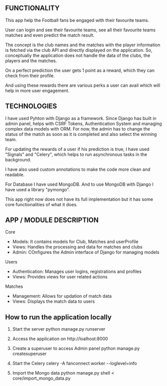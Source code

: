 ## FUNCTIONALITY ##

This app help the Football fans be engaged with their favourite teams.

User can login and see their favourite teams, see all their favourite teams matches and even predict the match result.

The concept is the club names and the matches with the player information is fetched via the club API and directly displayed on the application. 
So, conceptually the application does not handle the data of the clubs, the players and the matches.

On a perfect prediction the user gets 1 point as a reward, which they can check from their profile.

And using these rewards there are various perks a user can avail which will help in more user engagement.

## TECHNOLOGIES ##

I have used Pyhton with Django as a framework. Since Django has built in admin panel, helps with CSRF Tokens, Authentication System and managing complex data models with ORM.
For now, the admin has to change the status of the match as soon as it is completed and also select the winning team.

For updating the rewards of a user if his prediction is true, I have used "Signals" and "Celery", which helps to run asynchronous tasks in the background.

I have also used custom annotations to make the code more clean and readable.

For Database I have used MongoDB. And to use MongoDB with Django I have used a library "pymongo". 

This app right now does not have its full implementation but it has some core functionalities of what it does.

## APP / MODULE DESCRIPTION ##

Core
- Models: It contains models for Club, Matches and userProfile
- Views: Handles the processing and data for matches and clubs
- Admin: COnfigures the Admin interface of Django for managing models

Users
- Authentication: Manages user logins, registrations and profiles
- Views: Provides views for user related actions

Matches
- Management: Allows for updation of match data
- Views: Displays the match data to users

## How to run the application locally

1) Start the server
   python manage.py runserver

2) Access the application on
   http://loalhost:8000

3) Create a superuser to access Admin panel
   python manage.py createsuperuser

4)  Start the Celery
    celery -A fanconnect worker --loglevel=info

5) Import the Mongo data
   python manage.py shell < core/import_mongo_data.py

